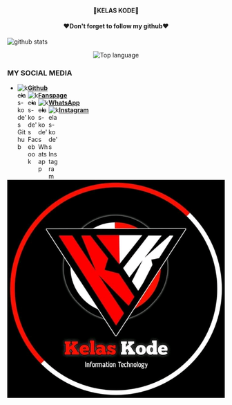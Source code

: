 <h4 align="center">
    🔰KELAS KODE🔰
</h4>

<h4 align="center">
   ❤️Don't forget to follow my github❤️
</h4 aling="center">
 
![github stats](https://github-readme-stats.vercel.app/api?username=kelas-kode&show_icons=true&theme=monokai)
<p align="center">
  <img src="https://github-readme-stats.vercel.app/api/top-langs/?username=kelas-kode&layout=compact" alt="Top language">

### MY SOCIAL MEDIA

* [<img alt="kelas-kode's Github" align="left" width="24px" src="https://cdn.jsdelivr.net/npm/simple-icons@v3/icons/github.svg" /> <b>Github</b>](https://github.com/kelas-kode)<br />
* [<img alt="kelas-kode's Facebook" align="left" width="24px" src="https://cdn.jsdelivr.net/npm/simple-icons@v3/icons/facebook.svg" /> <b>Fanspage</b>](https://www.facebook.com/kelas.code)<br />
* [<img alt="kelas-kode's Whatsapp" align="left" width="24px" src="https://cdn.jsdelivr.net/npm/simple-icons@v3/icons/whatsapp.svg" /> <b>WhatsApp</b>](https://api.whatsapp.com/send/?phone=%2B6282125068665&text&app_absent=0)<br />
* [<img alt="kelas-kode's Instagram" align="left" width="24px" src="https://cdn.jsdelivr.net/npm/simple-icons@v3/icons/instagram.svg" /> <b>Instagram</b>](https://Instagram.com/duniakode.official)<br />

![template_s](https://github.com/kelas-kode/kelas-kode/blob/main/FB_IMG_16142903449754703.jpg)
